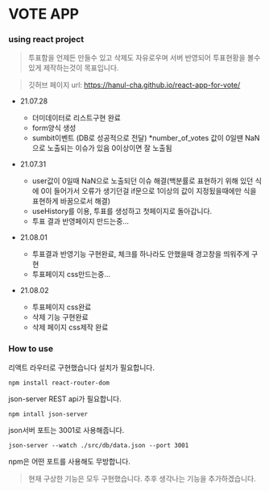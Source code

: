 # VOTE APP #
### using react project ###

> 투표함을 언제든 만들수 있고 삭제도 자유로우며 서버 반영되어 투표현황을 볼수 있게 제작하는것이 목표입니다.

> 깃허브 페이지 
  url: https://hanul-cha.github.io/react-app-for-vote/
+ 21.07.28 
    - 더미데이터로 리스트구현 완료
    - form양식 생성
    - sumbit이벤트  (DB로 성공적으로 전달)  *number_of_votes 값이 0일땐 NaN으로 노출되는 이슈가 있음 0이상이면 잘 노출됨 

+ 21.07.31
    - user값이 0일때 NaN으로 노출되던 이슈 해결(백분률로 표현하기 위해 있던 식에 0이 들어가서 오류가 생기던걸 if문으로 1이상의 값이 지정됬을때에만 식을 표현하게 바꿈으로서 해결) 
    - useHistory를 이용, 투표를 생성하고 첫페이지로 돌아갑니다.
    - 투표 결과 반영페이지 만드는중...
+ 21.08.01
    - 투표결과 반영기능 구현완료, 체크를 하나라도 안했을때 경고창을 띄워주게 구현
    - 투표페이지 css만드는중...
+ 21.08.02
    - 투표페이지 css완료
    - 삭제 기능 구현완료
    - 삭제 페이지 css제작 완료

### How to use ###

리액트 라우터로 구현했습니다 설치가 필요합니다.
```
npm install react-router-dom
```
json-server REST api가 필요합니다. 
```
npm intall json-server
```
json서버 포트는 3001로 사용해줍니다.
```
json-server --watch ./src/db/data.json --port 3001
```
npm은 어떤 포트를 사용해도 무방합니다.

> 현재 구상한 기능은 모두 구현했습니다. 추후 생각나는 기능을 추가하겠습니다.






